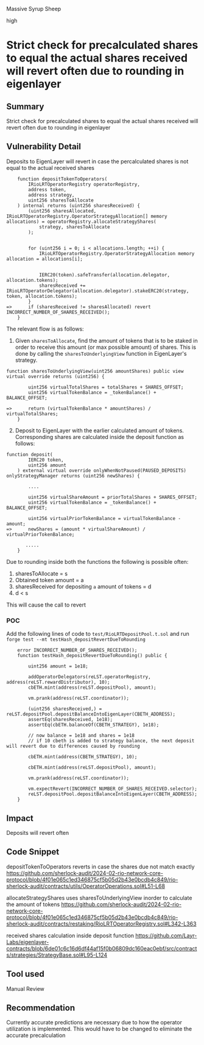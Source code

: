 Massive Syrup Sheep

high

# Strict check for precalculated shares to equal the actual shares received will revert often due to rounding in eigenlayer

## Summary
Strict check for precalculated shares to equal the actual shares received will revert often due to rounding in eigenlayer

## Vulnerability Detail
Deposits to EigenLayer will revert in case the percalculated shares is not equal to the actual received shares

```solidity
    function depositTokenToOperators(
        IRioLRTOperatorRegistry operatorRegistry,
        address token,
        address strategy,
        uint256 sharesToAllocate
    ) internal returns (uint256 sharesReceived) {
        (uint256 sharesAllocated, IRioLRTOperatorRegistry.OperatorStrategyAllocation[] memory  allocations) = operatorRegistry.allocateStrategyShares(
            strategy, sharesToAllocate
        );


        for (uint256 i = 0; i < allocations.length; ++i) {
            IRioLRTOperatorRegistry.OperatorStrategyAllocation memory allocation = allocations[i];


            IERC20(token).safeTransfer(allocation.delegator, allocation.tokens);
            sharesReceived += IRioLRTOperatorDelegator(allocation.delegator).stakeERC20(strategy, token, allocation.tokens);
        }
=>      if (sharesReceived != sharesAllocated) revert INCORRECT_NUMBER_OF_SHARES_RECEIVED();
    }
```

The relevant flow is as follows:
1. Given `sharesToAllocate`, find the amount of tokens that is to be staked in order to receive this amount (or max possible amount) of shares. This is done by calling the `sharesToUnderlyingView` function in EigenLayer's strategy.

```solidity
function sharesToUnderlyingView(uint256 amountShares) public view virtual override returns (uint256) {
        
        uint256 virtualTotalShares = totalShares + SHARES_OFFSET;
        uint256 virtualTokenBalance = _tokenBalance() + BALANCE_OFFSET;
        
=>      return (virtualTokenBalance * amountShares) / virtualTotalShares;
    }
```

2. Deposit to EigenLayer with the earlier calculated amount of tokens. Corresponding shares are calculated inside the deposit function as follows:

```solidity
function deposit(
        IERC20 token,
        uint256 amount
    ) external virtual override onlyWhenNotPaused(PAUSED_DEPOSITS) onlyStrategyManager returns (uint256 newShares) {
        
        ....

        uint256 virtualShareAmount = priorTotalShares + SHARES_OFFSET;
        uint256 virtualTokenBalance = _tokenBalance() + BALANCE_OFFSET;
        
        uint256 virtualPriorTokenBalance = virtualTokenBalance - amount;
=>      newShares = (amount * virtualShareAmount) / virtualPriorTokenBalance;

       .....
    }
```

Due to rounding inside both the functions the following is possible often:
1. sharesToAllocate = s
2. Obtained token amount = a
3. sharesReceived for depositing `a` amount of tokens = d
4. d < s

This will cause the call to revert

### POC
Add the following lines of code to `test/RioLRTDepositPool.t.sol` and run `forge test --mt testHash_depositRevertDueToRounding`

```solidity
    error INCORRECT_NUMBER_OF_SHARES_RECEIVED();
    function testHash_depositRevertDueToRounding() public {

        uint256 amount = 1e18;

        addOperatorDelegators(reLST.operatorRegistry, address(reLST.rewardDistributor), 10);
        cbETH.mint(address(reLST.depositPool), amount);

        vm.prank(address(reLST.coordinator));

        (uint256 sharesReceived,) = reLST.depositPool.depositBalanceIntoEigenLayer(CBETH_ADDRESS);
        assertEq(sharesReceived, 1e18);
        assertEq(cbETH.balanceOf(CBETH_STRATEGY), 1e18);

        // now balance = 1e18 and shares = 1e18
        // if 10 cbeth is added to strategy balance, the next deposit will revert due to differences caused by rounding

        cbETH.mint(address(CBETH_STRATEGY), 10);

        cbETH.mint(address(reLST.depositPool), amount);

        vm.prank(address(reLST.coordinator));

        vm.expectRevert(INCORRECT_NUMBER_OF_SHARES_RECEIVED.selector);
        reLST.depositPool.depositBalanceIntoEigenLayer(CBETH_ADDRESS);  
    }
```

## Impact
Deposits will revert often

## Code Snippet
depositTokenToOperators reverts in case the shares due not match exactly
https://github.com/sherlock-audit/2024-02-rio-network-core-protocol/blob/4f01e065c1ed346875cf5b05d2b43e0bcdb4c849/rio-sherlock-audit/contracts/utils/OperatorOperations.sol#L51-L68

allocateStrategyShares uses sharesToUnderlyingView inorder to calculate the amount of tokens 
https://github.com/sherlock-audit/2024-02-rio-network-core-protocol/blob/4f01e065c1ed346875cf5b05d2b43e0bcdb4c849/rio-sherlock-audit/contracts/restaking/RioLRTOperatorRegistry.sol#L342-L363

received shares calculation inside deposit function
https://github.com/Layr-Labs/eigenlayer-contracts/blob/6de01c6c16d6df44af15f0b06809dc160eac0ebf/src/contracts/strategies/StrategyBase.sol#L95-L124

## Tool used

Manual Review

## Recommendation
Currently accurate predictions are necessary due to how the operator utilization is implemented. This would have to be changed to eliminate the accurate precalculation
